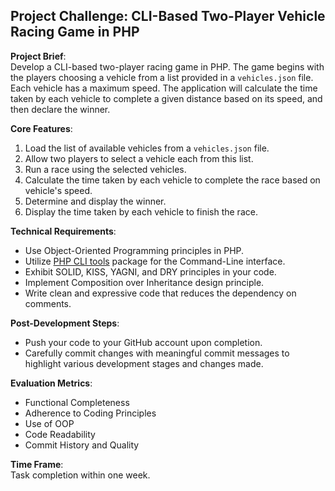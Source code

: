 ## Project Challenge: CLI-Based Two-Player Vehicle Racing Game in PHP

**Project Brief**:  
Develop a CLI-based two-player racing game in PHP. The game begins with the players choosing a vehicle from a list provided in a `vehicles.json` file. Each vehicle has a maximum speed. The application will calculate the time taken by each vehicle to complete a given distance based on its speed, and then declare the winner.

**Core Features**:   
1. Load the list of available vehicles from a `vehicles.json` file.
2. Allow two players to select a vehicle each from this list.
3. Run a race using the selected vehicles.
4. Calculate the time taken by each vehicle to complete the race based on vehicle's speed.
5. Determine and display the winner.
6. Display the time taken by each vehicle to finish the race.

**Technical Requirements**:  
- Use Object-Oriented Programming principles in PHP.
- Utilize [PHP CLI tools](https://github.com/wp-cli/php-cli-tools) package for the Command-Line interface.
- Exhibit SOLID, KISS, YAGNI, and DRY principles in your code.
- Implement Composition over Inheritance design principle.
- Write clean and expressive code that reduces the dependency on comments.

**Post-Development Steps**:  
- Push your code to your GitHub account upon completion.
- Carefully commit changes with meaningful commit messages to highlight various development stages and changes made.

**Evaluation Metrics**:  
- Functional Completeness
- Adherence to Coding Principles
- Use of OOP
- Code Readability
- Commit History and Quality

**Time Frame**:  
Task completion within one week.
